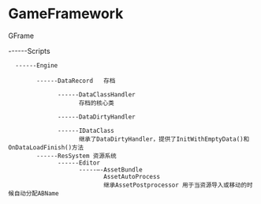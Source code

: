# GameFramework


GFrame

------Scripts

      ------Engine
      
            ------DataRecord   存档
            
                  ------DataClassHandler
                        存档的核心类
                        
                  ------DataDirtyHandler
                        
                  ------IDataClass
                        继承了DataDirtyHandler，提供了InitWithEmptyData()和OnDataLoadFinish()方法
            ------ResSystem 资源系统
                  ------Editor
                        -----—-AssetBundle
                               AssetAutoProcess 
                               继承AssetPostprocessor 用于当资源导入或移动的时候自动分配ABName
                   

